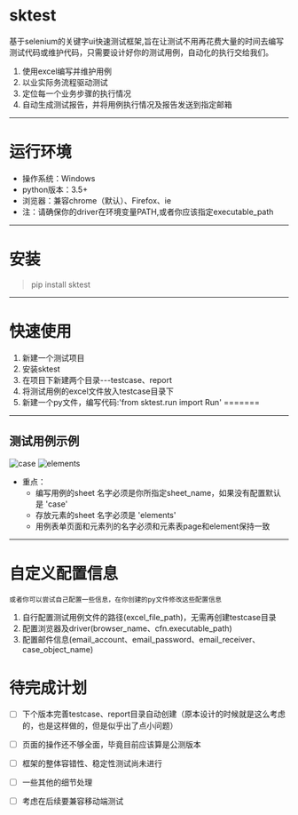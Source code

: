 # sktest
基于selenium的关键字ui快速测试框架,旨在让测试不用再花费大量的时间去编写测试代码或维护代码，只需要设计好你的测试用例，自动化的执行交给我们。
1. 使用excel编写并维护用例
2. 以业实际务流程驱动测试
3. 定位每一个业务步骤的执行情况
4. 自动生成测试报告，并将用例执行情况及报告发送到指定邮箱
***
# 运行环境
- 操作系统：Windows
- python版本：3.5+
- 浏览器：兼容chrome（默认）、Firefox、ie
- 注：请确保你的driver在环境变量PATH,或者你应该指定executable_path
***
# 安装
> pip install sktest
***
# 快速使用
1. 新建一个测试项目
2. 安装sktest
3. 在项目下新建两个目录---testcase、report
4. 将测试用例的excel文件放入testcase目录下
5. 新建一个py文件，编写代码:'from sktest.run import Run'
=======
***
## 测试用例示例
![case](http://m.qpic.cn/psc?/V54ePMDp3lDEZw32DPWK2XO6Tg3SZLRl/bqQfVz5yrrGYSXMvKr.cqbQQiYgAxkNv38AXv9gnccg2IsXqCs9QT2tlRC2PLHPBkWrD5HqJGWlkUGG.qPTpzms2NUzK*sNem3FaDRKvREg!/b&bo=wgREAwAAAAADB6M!&rf=viewer_4)
![elements](http://m.qpic.cn/psc?/V54ePMDp3lDEZw32DPWK2XO6Tg3SZLRl/bqQfVz5yrrGYSXMvKr.cqSFcGtB5ax2hODaPrUSJ3QekZao.31sONPhDVpXB1SYZEqNBd1nKQZzTW1Q*eUDVcyXz5OmzdLio0YW4gDp94OM!/b&bo=sANEAwAAAAADB9Y!&rf=viewer_4)
- 重点：
    - 编写用例的sheet 名字必须是你所指定sheet_name，如果没有配置默认是 'case'
    - 存放元素的sheet 名字必须是 'elements'
    - 用例表单页面和元素列的名字必须和元素表page和element保持一致
***
# 自定义配置信息
    或者你可以尝试自己配置一些信息，在你创建的py文件修改这些配置信息
1. 自行配置测试用例文件的路径(excel_file_path)，无需再创建testcase目录
2. 配置浏览器及driver(browser_name、cfn.executable_path)
3. 配置邮件信息(email_account、email_password、email_receiver、case_object_name)
# 待完成计划
-[ ] 下个版本完善testcase、report目录自动创建（原本设计的时候就是这么考虑的，也是这样做的，但是似乎出了点小问题）
-[ ] 页面的操作还不够全面，毕竟目前应该算是公测版本
-[ ] 框架的整体容错性、稳定性测试尚未进行
-[ ] 一些其他的细节处理
-[ ] 考虑在后续要兼容移动端测试

